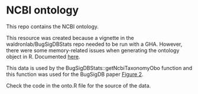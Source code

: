 # NCBI ontology

This repo contains the NCBI ontology.

This resource was created because a vignette in the waldronlab/BugSigDBStats repo needed to be run with a GHA. However, there were some memory-related issues when generating the ontology object in R. Documented [here](https://github.com/waldronlab/BugSigDBStats/blob/cded25c9f59ac0a01f5b8442060931070c546773/inst/scripts/semsim.Rmd#L26-L50).

This data is used by the BugSigDBStats::getNcbiTaxonomyObo function and this function
was used for the BugSigDB paper [Figure 2](https://github.com/waldronlab/BugSigDBPaper/blob/3b4c917ebeafe2b02a0fa689cfea5ca03a534b6c/vignettes/Figure2.Rmd#L88-L92).

Check the code in the onto.R file for the source of the data.